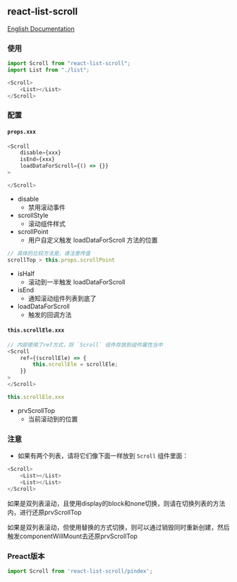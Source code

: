 ## react-list-scroll

[English Documentation](/README.md)

### 使用

```javascript
import Scroll from "react-list-scroll";
import List from "./list";

<Scroll>
	<List></List>
</Scroll>
```

### 配置

#### `props.xxx`

```javascript
<Scroll
	disable={xxx}
	isEnd={xxx}
	loadDataForScroll={() => {}}
>

</Scroll>
```

* disable
	- 禁用滚动事件
* scrollStyle
	- 滚动组件样式
* scrollPoint
	- 用户自定义触发 loadDataForScroll 方法的位置
```javascript
// 具体的比较方法是，请注意传值
scrollTop > this.props.scrollPoint
```
* isHalf
	- 滚动到一半触发 loadDataForScroll
* isEnd
	- 通知滚动组件列表到底了
* loadDataForScroll
	- 触发的回调方法

####  `this.scrollEle.xxx`

```javascript
// 内部使用了ref方式，将 `Scroll` 组件存放到组件属性当中
<Scroll
	ref={(scrollEle) => {
		this.scrollEle = scrollEle;
	}}
>
</Scroll>

this.scrollEle.xxx
```

* prvScrollTop
	- 当前滚动到的位置



### 注意
* 如果有两个列表，请将它们像下面一样放到 `Scroll` 组件里面：

```javascript
<Scroll>
	<List></List>
	<List></List>
</Scroll>
```

如果是双列表滚动，且使用display的block和none切换，则请在切换列表的方法内，进行还原prvScrollTop

如果是双列表滚动，但使用替换的方式切换，则可以通过销毁<Scroll>同时重新创建，然后触发componentWillMount去还原prvScrollTop

### Preact版本

```javascript
import Scroll from 'react-list-scroll/pindex';
```